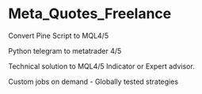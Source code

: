 # Meta_Quotes_Freelance
Convert Pine Script to MQL4/5

Python telegram to metatrader 4/5

Technical solution to MQL4/5 Indicator or Expert advisor.

Custom jobs on demand - Globally tested strategies

